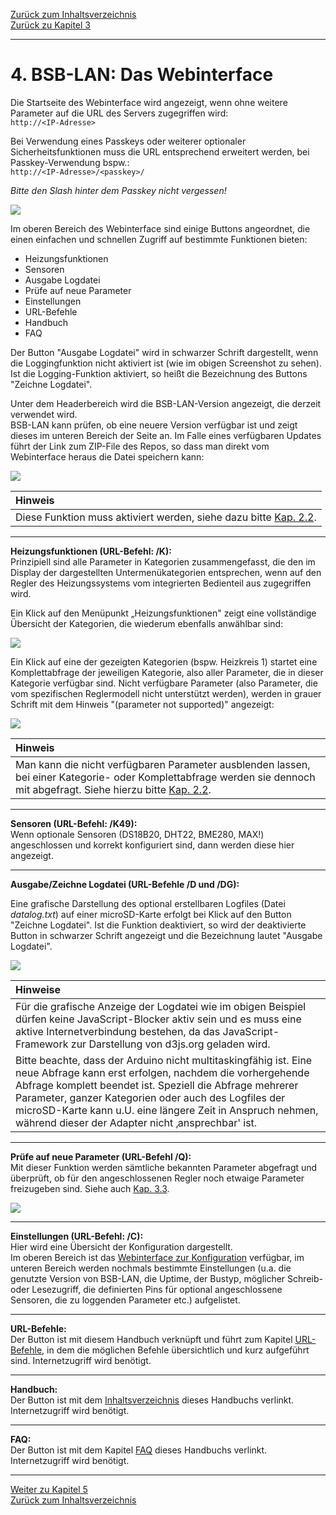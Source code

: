 [Zurück zum Inhaltsverzeichnis](inhaltsverzeichnis.md)  
[Zurück zu Kapitel 3](kap03.md)    
    
---

# 4. BSB-LAN: Das Webinterface
Die Startseite des Webinterface wird angezeigt, wenn ohne weitere
Parameter auf die URL des Servers zugegriffen wird:  
`http://<IP-Adresse>`

Bei Verwendung eines Passkeys oder weiterer optionaler
Sicherheitsfunktionen muss die URL entsprechend erweitert werden, bei
Passkey-Verwendung bspw.:  
`http://<IP-Adresse>/<passkey>/`

*Bitte den Slash hinter dem Passkey nicht vergessen!*
    
<img src="https://raw.githubusercontent.com/1coderookie/BSB-LPB-LAN/master/docs/pics/webinterface_startseite.png">
    
Im oberen Bereich des Webinterface sind einige Buttons angeordnet, die einen einfachen und schnellen Zugriff auf bestimmte Funktionen bieten:  
- Heizungsfunktionen  
- Sensoren  
- Ausgabe Logdatei  
- Prüfe auf neue Parameter  
- Einstellungen  
- URL-Befehle  
- Handbuch  
- FAQ  
   
Der Button "Ausgabe Logdatei" wird in schwarzer Schrift dargestellt, wenn die Loggingfunktion nicht aktiviert ist (wie im obigen Screenshot zu sehen). Ist die Logging-Funktion aktiviert, so heißt die Bezeichnung des Buttons "Zeichne Logdatei".
  
Unter dem Headerbereich wird die BSB-LAN-Version angezeigt, die derzeit verwendet wird.  
BSB-LAN kann prüfen, ob eine neuere Version verfügbar ist und zeigt dieses im unteren Bereich der Seite an. Im Falle eines verfügbaren Updates führt der Link zum ZIP-File des Repos, so dass man direkt vom Webinterface heraus die Datei speichern kann:  

<img src="https://raw.githubusercontent.com/1coderookie/BSB-LPB-LAN/master/docs/pics/neue_version.png">  

| Hinweis |
|:--------|
| Diese Funktion muss aktiviert werden, siehe dazu bitte [Kap. 2.2](kap02.md#22-konfiguration). |  

---  
   
**Heizungsfunktionen (URL-Befehl: /K):**  
Prinzipiell sind alle Parameter in Kategorien zusammengefasst, die den im Display der dargestellten Untermenükategorien entsprechen, wenn auf den Regler des Heizungssystems vom integrierten Bedienteil aus zugegriffen wird.

Ein Klick auf den Menüpunkt „Heizungsfunktionen" zeigt eine vollständige Übersicht der Kategorien, die wiederum ebenfalls anwählbar sind:
    
<img src="https://raw.githubusercontent.com/1coderookie/BSB-LPB-LAN/master/docs/pics/webinterface_kategorien.png">
    
Ein Klick auf eine der gezeigten Kategorien (bspw. Heizkreis 1) startet eine Komplettabfrage der jeweiligen Kategorie, also aller Parameter, die
in dieser Kategorie verfügbar sind. Nicht verfügbare Parameter (also Parameter, die vom spezifischen Reglermodell nicht unterstützt werden), werden in grauer Schrift mit dem Hinweis "(parameter not supported)" angezeigt:  
    
<img src="https://raw.githubusercontent.com/1coderookie/BSB-LPB-LAN/master/docs/pics/webinterface_kategorie-HK1.png">
    
| Hinweis |
|:--------|
| Man kann die nicht verfügbaren Parameter ausblenden lassen, bei einer Kategorie- oder Komplettabfrage werden sie dennoch mit abgefragt. Siehe hierzu bitte [Kap. 2.2](kap02.md#22-konfiguration). |    
    
---  
   
**Sensoren (URL-Befehl: /K49):**  
Wenn optionale Sensoren (DS18B20, DHT22, BME280, MAX!) angeschlossen und korrekt konfiguriert sind, dann werden diese hier angezeigt.  

<!-- <img src="https://raw.githubusercontent.com/1coderookie/BSB-LPB-LAN/master/docs/pics/webinterface_sensoren.png"> -->

---  
   
**Ausgabe/Zeichne Logdatei (URL-Befehle /D und /DG):**  

Eine grafische Darstellung des optional erstellbaren Logfiles (Datei *datalog.txt*) auf einer 
microSD-Karte erfolgt bei Klick auf den Button "Zeichne Logdatei". Ist die Funktion deaktiviert, so wird der deaktivierte Button in schwarzer Schrift angezeigt und die Bezeichnung lautet "Ausgabe Logdatei".
    
<img src="https://raw.githubusercontent.com/1coderookie/BSB-LPB-LAN/master/docs/pics/webinterface_log_graph_de.png">  
    
| Hinweise |
|:---------|
| Für die grafische Anzeige der Logdatei wie im obigen Beispiel dürfen keine JavaScript-Blocker aktiv sein und es muss eine aktive Internetverbindung bestehen, da das JavaScript-Framework zur Darstellung von d3js.org geladen wird. |
| Bitte beachte, dass der Arduino nicht multitaskingfähig ist. Eine neue Abfrage kann erst erfolgen, nachdem die vorhergehende Abfrage komplett beendet ist. Speziell die Abfrage mehrerer Parameter, ganzer Kategorien oder auch des Logfiles der microSD-Karte kann u.U. eine längere Zeit in Anspruch nehmen, während dieser der Adapter nicht ‚ansprechbar' ist. |

---  
   
**Prüfe auf neue Parameter (URL-Befehl /Q):**  
Mit dieser Funktion werden sämtliche bekannten Parameter abgefragt und überprüft, ob für den angeschlossenen Regler noch etwaige Parameter freizugeben sind. Siehe auch [Kap. 3.3](kap03.md#33-überprüfen-auf-nicht-freigegebene-reglerspezifische-command-ids).  
   
<img src="https://raw.githubusercontent.com/1coderookie/BSB-LPB-LAN/master/docs/pics/webinterface_Q_de.png">  
   
---  
   
**Einstellungen (URL-Befehl: /C):**  
Hier wird eine Übersicht der Konfiguration dargestellt.  
Im oberen Bereich ist das [Webinterface zur Konfiguration](kap02.md#221-konfiguration-mittels-webinterface) verfügbar, im unteren Bereich werden nochmals bestimmte Einstellungen (u.a. die genutzte Version von BSB-LAN, die Uptime, der Bustyp, möglicher Schreib- oder Lesezugriff, die definierten Pins für optional angeschlossene Sensoren, die zu loggenden Parameter etc.) aufgelistet.
   
<!-- <img src="https://raw.githubusercontent.com/1coderookie/BSB-LPB-LAN/master/docs/pics/webinterface_konfig.png">  --> 
   

---  
   
**URL-Befehle:**  
Der Button ist mit diesem Handbuch verknüpft und führt zum Kapitel [URL-Befehle](kap05.md#51-url-befehle), in dem die möglichen Befehle übersichtlich und kurz aufgeführt sind. Internetzugriff wird benötigt.  
   
---  
   
**Handbuch:**  
Der Button ist mit dem [Inhaltsverzeichnis](inhaltsverzeichnis.md) dieses Handbuchs verlinkt. Internetzugriff wird benötigt.  
   
---  
   
**FAQ:**  
Der Button ist mit dem Kapitel [FAQ](kap15.md) dieses Handbuchs verlinkt. Internetzugriff wird benötigt.
    
---
    

     
[Weiter zu Kapitel 5](kap05.md)      
[Zurück zum Inhaltsverzeichnis](inhaltsverzeichnis.md)   
    

